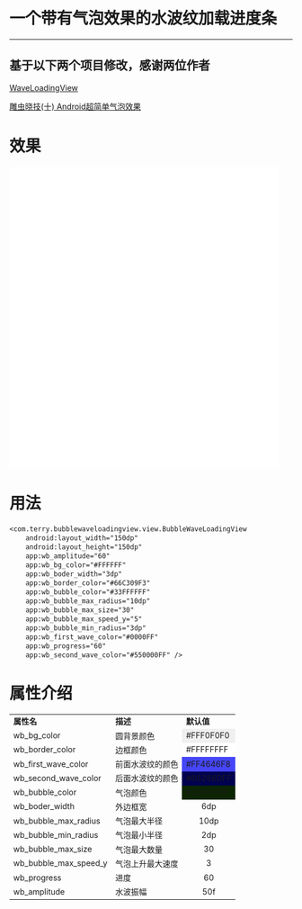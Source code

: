 # 一个带有气泡效果的水波纹加载进度条
---

## 基于以下两个项目修改，感谢两位作者

[WaveLoadingView](https://github.com/tangqi92/WaveLoadingView)

[雕虫晓技(十) Android超简单气泡效果](https://www.gcssloop.com/gebug/bubble-sample)


# 效果

![](screenshot.gif)


# 用法

	<com.terry.bubblewaveloadingview.view.BubbleWaveLoadingView
        android:layout_width="150dp"
        android:layout_height="150dp"
        app:wb_amplitude="60"
        app:wb_bg_color="#FFFFFF"
        app:wb_boder_width="3dp"
        app:wb_border_color="#66C309F3"
        app:wb_bubble_color="#33FFFFFF"
        app:wb_bubble_max_radius="10dp"
        app:wb_bubble_max_size="30"
        app:wb_bubble_max_speed_y="5"
        app:wb_bubble_min_radius="3dp"
        app:wb_first_wave_color="#0000FF"
        app:wb_progress="60"
        app:wb_second_wave_color="#550000FF" />


# 属性介绍

<table>
<tr>
<td>
<b>
属性名
</b> 
</td>
<td>
<b>
描述
</b> 
</td>
<td>
<b>
默认值
</b> 
</td>
</tr>
<td>
wb_bg_color
</td>
<td>
圆背景颜色
</td>
<td bgcolor="#F0F0F0">
#FFF0F0F0
</td>
<tr>
<td>
wb_border_color
</td>
<td>
边框颜色
</td>
<td bgcolor="#FFFFFF">
#FFFFFFFF
</td>
</tr>
<tr>
<td>
wb_first_wave_color
</td>
<td>
前面水波纹的颜色
</td>
<td bgcolor="#4646F8">
#FF4646F8
</td>
</tr>
<tr>
<td>
wb_second_wave_color
</td>
<td>
后面水波纹的颜色
</td>
<td bgcolor=rgba(38,109,255,0.25)>
#66266DFF
</td>
</tr>
<tr>
<td>
wb_bubble_color
</td>
<td>
气泡颜色
</td>
<td bgcolor=rgba(255,255,255,0.13)>
#33FFFFFF
</td>
</tr>
<tr>
<td>
wb_boder_width
</td>
<td>
外边框宽
</td>
<td align="center">
6dp
</td>
</tr>
<tr>
<td>
wb_bubble_max_radius
</td>
<td>
气泡最大半径
</td>
<td align="center">
10dp
</td>
</tr>
<tr>
<td>
wb_bubble_min_radius
</td>
<td>
气泡最小半径
</td>
<td align="center">
2dp
</td>
</tr>
<tr>
<td>
wb_bubble_max_size
</td>
<td>
气泡最大数量
</td>
<td align="center">
30
</td>
</tr>
<tr>
<td>
wb_bubble_max_speed_y
</td>
<td>
气泡上升最大速度
</td>
<td align="center">
3
</td>
</tr>
<tr>
<td>
wb_progress
</td>
<td>
进度
</td>
<td align="center">
60
</td>
</tr>
<tr>
<td>
wb_amplitude
</td>
<td>
水波振幅
</td>
<td align="center">
50f
</td>
</tr>
</table>
